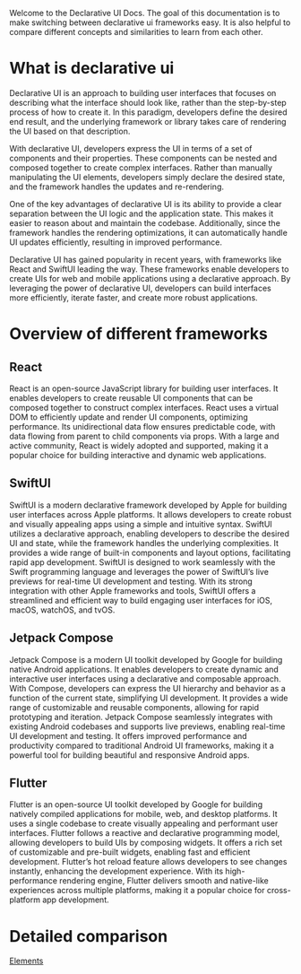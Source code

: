 Welcome to the Declarative UI Docs. The goal of this documentation is to make switching between declarative ui frameworks easy. It is also helpful to compare different concepts and similarities to learn from each other.

# What is declarative ui

Declarative UI is an approach to building user interfaces that focuses on describing what the interface should look like, rather than the step-by-step process of how to create it. In this paradigm, developers define the desired end result, and the underlying framework or library takes care of rendering the UI based on that description.

With declarative UI, developers express the UI in terms of a set of components and their properties. These components can be nested and composed together to create complex interfaces. Rather than manually manipulating the UI elements, developers simply declare the desired state, and the framework handles the updates and re-rendering.

One of the key advantages of declarative UI is its ability to provide a clear separation between the UI logic and the application state. This makes it easier to reason about and maintain the codebase. Additionally, since the framework handles the rendering optimizations, it can automatically handle UI updates efficiently, resulting in improved performance.

Declarative UI has gained popularity in recent years, with frameworks like React and SwiftUI leading the way. These frameworks enable developers to create UIs for web and mobile applications using a declarative approach. By leveraging the power of declarative UI, developers can build interfaces more efficiently, iterate faster, and create more robust applications.

# Overview of different frameworks

## React
React is an open-source JavaScript library for building user interfaces. It enables developers to create reusable UI components that can be composed together to construct complex interfaces. React uses a virtual DOM to efficiently update and render UI components, optimizing performance. Its unidirectional data flow ensures predictable code, with data flowing from parent to child components via props. With a large and active community, React is widely adopted and supported, making it a popular choice for building interactive and dynamic web applications.

## SwiftUI
SwiftUI is a modern declarative framework developed by Apple for building user interfaces across Apple platforms. It allows developers to create robust and visually appealing apps using a simple and intuitive syntax. SwiftUI utilizes a declarative approach, enabling developers to describe the desired UI and state, while the framework handles the underlying complexities. It provides a wide range of built-in components and layout options, facilitating rapid app development. SwiftUI is designed to work seamlessly with the Swift programming language and leverages the power of SwiftUI’s live previews for real-time UI development and testing. With its strong integration with other Apple frameworks and tools, SwiftUI offers a streamlined and efficient way to build engaging user interfaces for iOS, macOS, watchOS, and tvOS.

## Jetpack Compose
Jetpack Compose is a modern UI toolkit developed by Google for building native Android applications. It enables developers to create dynamic and interactive user interfaces using a declarative and composable approach. With Compose, developers can express the UI hierarchy and behavior as a function of the current state, simplifying UI development. It provides a wide range of customizable and reusable components, allowing for rapid prototyping and iteration. Jetpack Compose seamlessly integrates with existing Android codebases and supports live previews, enabling real-time UI development and testing. It offers improved performance and productivity compared to traditional Android UI frameworks, making it a powerful tool for building beautiful and responsive Android apps.

## Flutter
Flutter is an open-source UI toolkit developed by Google for building natively compiled applications for mobile, web, and desktop platforms. It uses a single codebase to create visually appealing and performant user interfaces. Flutter follows a reactive and declarative programming model, allowing developers to build UIs by composing widgets. It offers a rich set of customizable and pre-built widgets, enabling fast and efficient development. Flutter’s hot reload feature allows developers to see changes instantly, enhancing the development experience. With its high-performance rendering engine, Flutter delivers smooth and native-like experiences across multiple platforms, making it a popular choice for cross-platform app development.

# Detailed comparison 

[Elements](./docs/elements)
